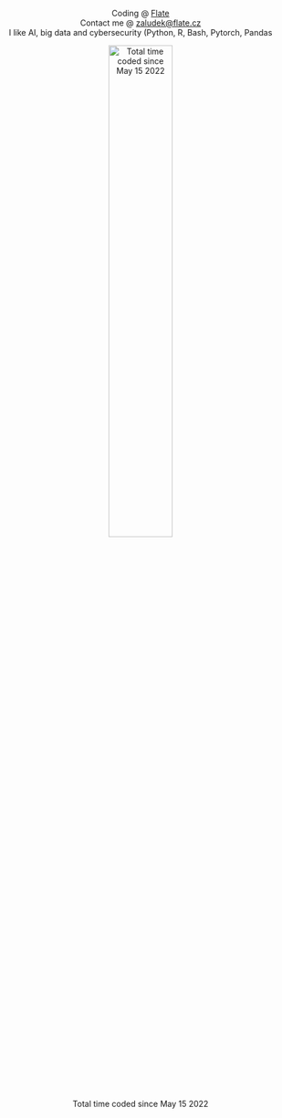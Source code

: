 <div align="center">
  <p>
    Coding @ <a href="https://www.flate.cz">Flate</a> 
    <br>
    Contact me @ <a href="mailto:zaludek@flate.cz">zaludek@flate.cz</a>
    <br>
    I like AI, big data and cybersecurity (Python, R, Bash, Pytorch, Pandas
  </p>
<a href="https://wakatime.com/@388c0ec6-d55a-4ff5-8cd6-298444f026d5"><img width="47%" src="https://wakatime.com/badge/user/388c0ec6-d55a-4ff5-8cd6-298444f026d5.svg" alt="Total time coded since May 15 2022"/></a>
  <p>Total time coded since May 15 2022</p>
</div>
